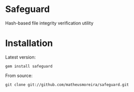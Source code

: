 # Safeguard

Hash-based file integrity verification utility

# Installation

Latest version:

    gem install safeguard

From source:

    git clone git://github.com/matheusmoreira/safeguard.git
